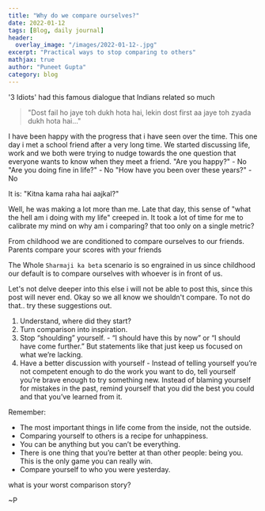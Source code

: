 ```yaml
---
title: "Why do we compare ourselves?"
date: 2022-01-12
tags: [Blog, daily journal]
header:
  overlay_image: "/images/2022-01-12-.jpg"
excerpt: "Practical ways to stop comparing to others"
mathjax: true
author: "Puneet Gupta"
category: blog
---
```


'3 Idiots' had this famous dialogue that Indians related so much
>"Dost fail ho jaye toh dukh hota hai, lekin dost first aa jaye toh zyada dukh hota hai..."

I have been happy with the progress that i have seen over the time. This one day i met a school friend after a very long time. We started discussing life, work and we both were trying to nudge towards the one question that everyone wants to know when they meet a friend.
"Are you happy?" - No
"Are you doing fine in life?" - No
"How have you been over these years?" - No

It is:
"Kitna kama raha hai aajkal?"

Well, he was making a lot more than me. Late that day, this sense of "what the hell am i doing with my life" creeped in. It took a lot of time for me to calibrate my mind on why am i comparing? that too only on a single metric?

From childhood we are conditioned to compare ourselves to our friends. Parents compare your scores with your friends

The Whole `Sharmaji ka beta` scenario is so engrained in us since childhood our default is to compare ourselves with whoever is in front of us.

Let's not delve deeper into this else i will not be able to post this, since this post will never end. Okay so we all know we shouldn't compare. To not do that.. try these suggestions out.


1. Understand, where did they start?
2. Turn comparison into inspiration.
3. Stop “shoulding” yourself. - “I should have this by now” or “I should have come further.” But statements like that just keep us focused on what we’re lacking.
4. Have a better discussion with yourself - Instead of telling yourself you’re not competent enough to do the work you want to do, tell yourself you’re brave enough to try something new. Instead of blaming yourself for mistakes in the past, remind yourself that you did the best you could and that you’ve learned from it.

Remember:
* The most important things in life come from the inside, not the outside.
* Comparing yourself to others is a recipe for unhappiness.
* You can be anything but you can’t be everything.
* There is one thing that you’re better at than other people: being you. This is the only game you can really win.
* Compare yourself to who you were yesterday.

what is your worst comparison story?

~P

<!-- https://tinybuddha.com/blog/13-things-instead-comparing-others/ -->
<!-- https://www.forbes.com/sites/carolinecastrillon/2020/11/24/how-to-stop-comparing-yourself-to-others/?sh=3e2aa0f76473 -->
<!-- https://www.ramseysolutions.com/personal-growth/how-to-stop-comparing-yourself-to-others -->
<!-- https://fs.blog/comparing-yourself-others/ -->
